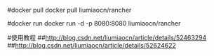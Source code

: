 #docker pull
docker pull liumiaocn/rancher

#docker run
docker run -d -p 8080:8080 liumiaocn/rancher

#使用教程
##http://blog.csdn.net/liumiaocn/article/details/52463294
##http://blog.csdn.net/liumiaocn/article/details/52624622
